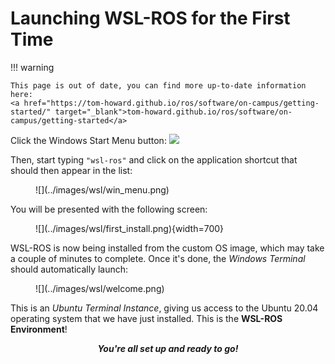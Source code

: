 # Launching WSL-ROS for the First Time

!!! warning
    
    This page is out of date, you can find more up-to-date information here:  
    <a href="https://tom-howard.github.io/ros/software/on-campus/getting-started/" target="_blank">tom-howard.github.io/ros/software/on-campus/getting-started</a> 

Click the Windows Start Menu button: ![](../images/wsl/win_start_button.png)
    
Then, start typing `"wsl-ros"` and click on the application shortcut that should then appear in the list:

<figure markdown>
  ![](../images/wsl/win_menu.png)
</figure>

You will be presented with the following screen:

<figure markdown>
  ![](../images/wsl/first_install.png){width=700}
</figure>

WSL-ROS is now being installed from the custom OS image, which may take a couple of minutes to complete.  Once it's done, the *Windows Terminal* should automatically launch:

<figure markdown>
  ![](../images/wsl/welcome.png)
</figure>

This is an *Ubuntu Terminal Instance*, giving us access to the Ubuntu 20.04 operating system that we have just installed. This is the **WSL-ROS Environment**!

<p align="center"><strong><em>You're all set up and ready to go!</em></strong></p>

